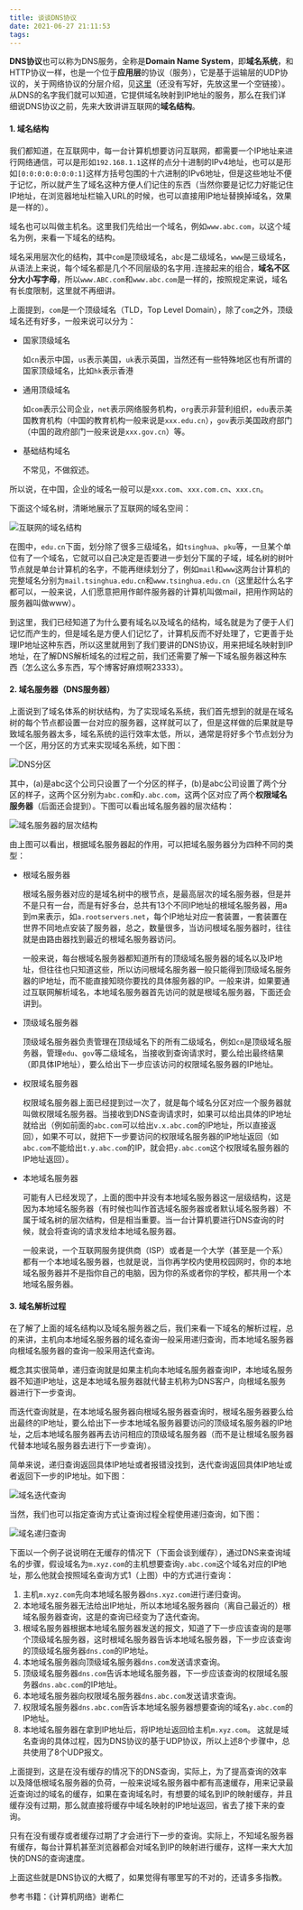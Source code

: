```yaml
---
title: 谈谈DNS协议
date: 2021-06-27 21:11:53
tags:
---
```

**DNS协议**也可以称为DNS服务，全称是**Domain Name System**，即**域名系统**，和HTTP协议一样，也是一个位于**应用层**的协议（服务），它是基于运输层的UDP协议的，关于网络协议的分层介绍，见[这里]()（还没有写好，先放这里一个空链接）。
从DNS的名字我们就可以知道，它提供域名映射到IP地址的服务，那么在我们详细说DNS协议之前，先来大致讲讲互联网的**域名结构**。

#### 1. 域名结构

我们都知道，在互联网中，每一台计算机想要访问互联网，都需要一个IP地址来进行网络通信，可以是形如`192.168.1.1`这样的点分十进制的IPv4地址，也可以是形如`[0:0:0:0:0:0:0:1]`这样方括号包围的十六进制的IPv6地址，但是这些地址不便于记忆，所以就产生了域名这种方便人们记住的东西（当然你要是记忆力好能记住IP地址，在浏览器地址栏输入URL的时候，也可以直接用IP地址替换掉域名，效果是一样的）。

域名也可以叫做主机名。这里我们先给出一个域名，例如`www.abc.com`，以这个域名为例，来看一下域名的结构。

域名采用层次化的结构，其中`com`是顶级域名，`abc`是二级域名，`www`是三级域名，从语法上来说，每个域名都是几个不同层级的名字用`.`连接起来的组合，**域名不区分大小写字母**，所以`www.ABC.com`和`www.abc.com`是一样的，按照规定来说，域名有长度限制，这里就不再细讲。

上面提到，`com`是一个顶级域名（TLD，Top Level Domain），除了`com`之外，顶级域名还有好多，一般来说可以分为：

- 国家顶级域名

    如`cn`表示中国，`us`表示美国，`uk`表示英国，当然还有一些特殊地区也有所谓的国家顶级域名，比如`hk`表示香港

- 通用顶级域名

    如`com`表示公司企业，`net`表示网络服务机构，`org`表示非营利组织，`edu`表示美国教育机构（中国的教育机构一般来说是`xxx.edu.cn`），`gov`表示美国政府部门（中国的政府部门一般来说是`xxx.gov.cn`）等。

- 基础结构域名

    不常见，不做叙述。

所以说，在中国，企业的域名一般可以是`xxx.com`、`xxx.com.cn`、`xxx.cn`。

下面这个域名树，清晰地展示了互联网的域名空间：

![互联网的域名结构](https://my-cos-1254464911.cos.ap-guangzhou.myqcloud.com/DNS-protocol/domain-name-tree.png)

在图中，`edu.cn`下面，划分除了很多三级域名，如`tsinghua`、`pku`等，一旦某个单位有了一个域名，它就可以自己决定是否要进一步划分下属的子域，域名树的树叶节点就是单台计算机的名字，不能再继续划分了，例如`mail`和`www`这两台计算机的完整域名分别为`mail.tsinghua.edu.cn`和`www.tsinghua.edu.cn`（这里起什么名字都可以，一般来说，人们愿意把用作邮件服务器的计算机叫做mail，把用作网站的服务器叫做www）。

到这里，我们已经知道了为什么要有域名以及域名的结构，域名就是为了便于人们记忆而产生的，但是域名是方便人们记忆了，计算机反而不好处理了，它更善于处理IP地址这种东西，所以这里就用到了我们要讲的DNS协议，用来把域名映射到IP地址，在了解DNS解析域名的过程之前，我们还需要了解一下域名服务器这种东西（怎么这么多东西，写个博客好麻烦啊23333）。

#### 2. 域名服务器（DNS服务器）

上面说到了域名体系的树状结构，为了实现域名系统，我们首先想到的就是在域名树的每个节点都设置一台对应的服务器，这样就可以了，但是这样做的后果就是导致域名服务器太多，域名系统的运行效率太低，所以，通常是将好多个节点划分为一个区，用分区的方式来实现域名系统，如下图：

![DNS分区](https://my-cos-1254464911.cos.ap-guangzhou.myqcloud.com/DNS-protocol/DNS-partition.png)

其中，(a)是abc这个公司只设置了一个分区的样子，(b)是abc公司设置了两个分区的样子，这两个区分别为`abc.com`和`y.abc.com`，这两个区对应了两个**权限域名服务器**（后面还会提到）。下图可以看出域名服务器的层次结构：

![域名服务器的层次结构](https://my-cos-1254464911.cos.ap-guangzhou.myqcloud.com/DNS-protocol/hierarchy-of-domain-name-servers.png)

由上图可以看出，根据域名服务器起的作用，可以把域名服务器分为四种不同的类型：

- 根域名服务器

    根域名服务器对应的是域名树中的根节点，是最高层次的域名服务器，但是并不是只有一台，而是有好多台，总共有13个不同IP地址的根域名服务器，用a到m来表示，如`a.rootservers.net`，每个IP地址对应一套装置，一套装置在世界不同地点安装了服务器，总之，数量很多，当访问根域名服务器时，往往就是由路由器找到最近的根域名服务器访问。

    一般来说，每台根域名服务器都知道所有的顶级域名服务器的域名以及IP地址，但往往也只知道这些，所以访问根域名服务器一般只能得到顶级域名服务器的IP地址，而不能直接知晓你要找的具体服务器的IP。一般来讲，如果要通过互联网解析域名，本地域名服务器首先访问的就是根域名服务器，下面还会讲到。

- 顶级域名服务器

    顶级域名服务器负责管理在顶级域名下的所有二级域名，例如`cn`是顶级域名服务器，管理`edu`、`gov`等二级域名，当接收到查询请求时，要么给出最终结果（即具体IP地址），要么给出下一步应该访问的权限域名服务器的IP地址。

- 权限域名服务器

    权限域名服务器上面已经提到过一次了，就是每个域名分区对应一个服务器就叫做权限域名服务器。当接收到DNS查询请求时，如果可以给出具体的IP地址就给出（例如前面的`abc.com`可以给出`v.x.abc.com`的IP地址，所以直接返回），如果不可以，就把下一步要访问的权限域名服务器的IP地址返回（如`abc.com`不能给出`t.y.abc.com`的IP，就会把`y.abc.com`这个权限域名服务器的IP地址返回）。

- 本地域名服务器

    可能有人已经发现了，上面的图中并没有本地域名服务器这一层级结构，这是因为本地域名服务器（有时候也叫作首选域名服务器或者默认域名服务器）不属于域名树的层次结构，但是相当重要。当一台计算机要进行DNS查询的时候，就会将查询的请求发给本地域名服务器。

    一般来说，一个互联网服务提供商（ISP）或者是一个大学（甚至是一个系）都有一个本地域名服务器，也就是说，当你再学校内使用校园网时，你的本地域名服务器并不是指你自己的电脑，因为你的系或者你的学校，都共用一个本地域名服务器。

#### 3. 域名解析过程

在了解了上面的域名结构以及域名服务器之后，我们来看一下域名的解析过程，总的来讲，主机向本地域名服务器的域名查询一般采用递归查询，而本地域名服务器向根域名服务器的查询一般采用迭代查询。

概念其实很简单，递归查询就是如果主机向本地域名服务器查询IP，本地域名服务器不知道IP地址，这是本地域名服务器就代替主机称为DNS客户，向根域名服务器进行下一步查询。

而迭代查询就是，在本地域名服务器向根域名服务器查询时，根域名服务器要么给出最终的IP地址，要么给出下一步本地域名服务器要访问的顶级域名服务器的IP地址，之后本地域名服务器再去访问相应的顶级域名服务器（而不是让根域名服务器代替本地域名服务器去进行下一步查询）。

简单来说，递归查询返回具体IP地址或者报错没找到，迭代查询返回具体IP地址或者返回下一步的IP地址。如下图：

![域名迭代查询](https://my-cos-1254464911.cos.ap-guangzhou.myqcloud.com/DNS-protocol/domain-name-iterative-query.jpg)

当然，我们也可以指定查询方式让查询过程全程使用递归查询，如下图：

![域名递归查询](https://my-cos-1254464911.cos.ap-guangzhou.myqcloud.com/DNS-protocol/domain-name-recursive-query.jpg)

下面以一个例子说说明在无缓存的情况下（下面会谈到缓存），通过DNS来查询域名的步骤，假设域名为`m.xyz.com`的主机想要查询`y.abc.com`这个域名对应的IP地址，那么他就会按照域名查询方式1（上图）中的方式进行查询：

1. 主机`m.xyz.com`先向本地域名服务器`dns.xyz.com`进行递归查询。
2. 本地域名服务器无法给出IP地址，所以本地域名服务器向（离自己最近的）根域名服务器查询，这是的查询已经变为了迭代查询。
3. 根域名服务器根据本地域名服务器发送的报文，知道了下一步应该查询的是哪个顶级域名服务器，这时根域名服务器告诉本地域名服务器，下一步应该查询的顶级域名服务器`dns.com`的IP地址。
4. 本地域名服务器向顶级域名服务器`dns.com`发送请求查询。
5. 顶级域名服务器`dns.com`告诉本地域名服务器，下一步应该查询的权限域名服务器`dns.abc.com`的IP地址。
6. 本地域名服务器向权限域名服务器`dns.abc.com`发送请求查询。
7. 权限域名服务器`dns.abc.com`告诉本地域名服务器想要查询的域名`y.abc.com`的IP地址。
8. 本地域名服务器在拿到IP地址后，将IP地址返回给主机`m.xyz.com`。
这就是域名查询的具体过程，因为DNS协议的基于UDP协议，所以上述8个步骤中，总共使用了8个UDP报文。

上面提到，这是在没有缓存的情况下的DNS查询，实际上，为了提高查询的效率以及降低根域名服务器的负荷，一般来说域名服务器中都有高速缓存，用来记录最近查询过的域名的缓存，如果在查询域名时，有想要的域名到IP的映射缓存，并且缓存没有过期，那么就直接将缓存中域名映射的IP地址返回，省去了接下来的查询。

只有在没有缓存或者缓存过期了才会进行下一步的查询。实际上，不知域名服务器有缓存，每台计算机甚至浏览器都会对域名到IP的映射进行缓存，这样一来大大加快的DNS的查询速度。

上面这些就是DNS协议的大概了，如果觉得有哪里写的不对的，还请多多指教。

参考书籍：《计算机网络》谢希仁
